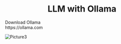 <div align="center">
<h1>LLM with Ollama</h1>
</div>
<div>Download Ollama</div>
https://ollama.com

![Picture3](https://image.civitai.com/xG1nkqKTMzGDvpLrqFT7WA/814daa7f-5c9c-4266-9b74-822e061be226/original=true,quality=90/32942737.jpeg)